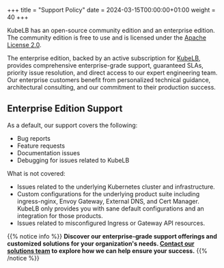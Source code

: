 +++
title = "Support Policy"
date = 2024-03-15T00:00:00+01:00
weight = 40
+++

KubeLB has an open-source community edition and an enterprise edition. The community edition is free to use and is licensed under the [Apache License 2.0](https://www.apache.org/licenses/LICENSE-2.0).

The enterprise edition, backed by an active subscription for [KubeLB](https://www.kubermatic.com/products/kubelb/), provides comprehensive enterprise-grade support, guaranteed SLAs, priority issue resolution, and direct access to our expert engineering team. Our enterprise customers benefit from personalized technical guidance, architectural consulting, and our commitment to their production success.

## Enterprise Edition Support

As a default, our support covers the following:

- Bug reports
- Feature requests
- Documentation issues
- Debugging for issues related to KubeLB

What is not covered:

- Issues related to the underlying Kubernetes cluster and infrastructure.
- Custom configurations for the underlying product suite including ingress-nginx, Envoy Gateway, External DNS, and Cert Manager. KubeLB only provides you with sane default configurations and an integration for those products.
- Issues related to misconfigured Ingress or Gateway API resources.

{{% notice info %}}
**Discover our enterprise-grade support offerings and customized solutions for your organization's needs. [Contact our solutions team](mailto:sales@kubermatic.com) to explore how we can help ensure your success.**
{{% /notice %}}
